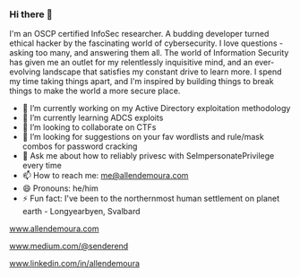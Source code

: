 ### Hi there 👋 
I'm an OSCP certified InfoSec researcher. A budding developer turned ethical hacker by the fascinating world of cybersecurity. I love questions - asking too many, and answering them all. The world of Information Security has given me an outlet for my relentlessly inquisitive mind, and an ever-evolving landscape that satisfies my constant drive to learn more. I spend my time taking things apart, and I'm inspired by building things to break things to make the world a more secure place.
<!--
**allendemoura/allendemoura** is a ✨ _special_ ✨ repository because its `README.md` (this file) appears on your GitHub profile.

Here are some ideas to get you started:

- 🔭 I’m currently working on ...
- 🌱 I’m currently learning ...
- 👯 I’m looking to collaborate on ...
- 🤔 I’m looking for help with ...
- 💬 Ask me about ...
- 📫 How to reach me: ...
- 😄 Pronouns: ...
- ⚡ Fun fact: ...
-->
- 🔭 I’m currently working on my Active Directory exploitation methodology
- 🌱 I’m currently learning ADCS exploits
- 👯 I’m looking to collaborate on CTFs
- 🤔 I’m looking for suggestions on your fav wordlists and rule/mask combos for password cracking
- 💬 Ask me about how to reliably privesc with SeImpersonatePrivilege every time
- 📫 How to reach me: me@allendemoura.com
- 😄 Pronouns: he/him
- ⚡ Fun fact: I've been to the northernmost human settlement on planet earth - Longyearbyen, Svalbard

www.allendemoura.com

www.medium.com/@senderend

www.linkedin.com/in/allendemoura
